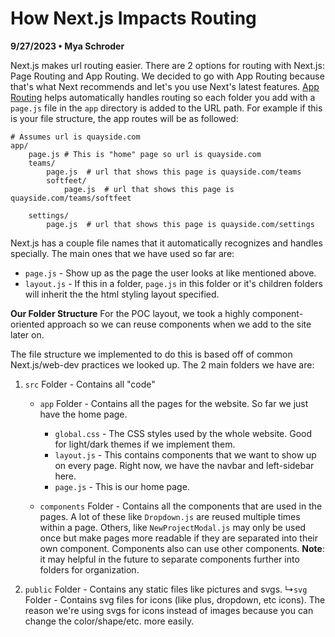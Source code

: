 # How Next.js Impacts Routing
**9/27/2023 • Mya Schroder**

Next.js makes url routing easier. There are 2 options for routing with Next.js: Page Routing and App Routing. We decided to go with App Routing because that's what Next recommends and let's you use Next's latest features. [App Routing](https://nextjs.org/docs/app/building-your-application/routing) helps automatically handles routing so each folder you add with a `page.js` file  in the `app` directory is added to the URL path. For example if this is your file structure, the app routes will be as followed:
```
# Assumes url is quayside.com
app/
    page.js # This is "home" page so url is quayside.com
    teams/
        page.js  # url that shows this page is quayside.com/teams
        softfeet/
            page.js  # url that shows this page is quayside.com/teams/softfeet
    
    settings/
        page.js  # url that shows this page is quayside.com/settings

```

Next.js has a couple file names that it automatically recognizes and handles specially. The main ones that we have used so far are:
* `page.js` - Show up as the page the user looks at like mentioned above.
* `layout.js` - If this in a folder, `page.js` in this folder or it's children folders will inherit the the html styling layout specified.



**Our Folder Structure**
For the POC layout, we took a highly component-oriented approach so we can reuse components when we add to the site later on.
 
The file structure we implemented to do this is based off of common Next.js/web-dev practices we looked up. The 2 main folders we have are:
1. `src` Folder - Contains all "code"
     - `app` Folder - Contains all the pages for the website. So far we just have the home page.
          - `global.css` - The CSS styles used by the whole website. Good for light/dark themes if we implement them.
          - `layout.js` - This contains components that we want to show up on every page. Right now, we have the navbar and left-sidebar here.
          - `page.js` - This is our home page.

     - `components` Folder - Contains all the components that are used in the pages. A lot of these like `Dropdown.js` are reused multiple times within a page. Others, like `NewProjectModal.js` may only be used once but make pages more readable if they are separated into their own component. Components also can use other components. **Note**: it may helpful in the future to separate components further into folders for organization.

2. `public` Folder - Contains any static files like pictures and svgs. &#x21B3;`svg` Folder - Contains svg files for icons (like plus, dropdown, etc icons). The reason we're using svgs for icons instead of images because you can change the color/shape/etc. more easily.


